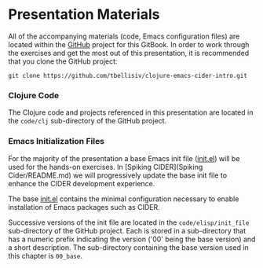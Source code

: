 # Presentation Materials

All of the accompanying materials (code, Emacs configuration files) are located within the [GitHub](https://github.com/tbellisiv/clojure-emacs-cider-intro) project for this GitBook. In order to work through the exercises and get the most out of this presentation, it is recommended that you clone the GitHub project:

```git clone https://github.com/tbellisiv/clojure-emacs-cider-intro.git```


### Clojure Code

The Clojure code and projects referenced in this presentation are located in the ```code/clj``` sub-directory of the GitHub project.


### Emacs Initialization Files

For the majority of the presentation a base Emacs init file ([init.el](https://github.com/tbellisiv/clojure-emacs-cider-intro/blob/master/code/elisp/init_file/00_base/init.el)) will be used for the hands-on exercises. In [Spiking CIDER](Spiking Cider/README.md) we will progressively update the base init file to enhance the CIDER development experience.

The base [init.el](https://github.com/tbellisiv/clojure-emacs-cider-intro/blob/master/code/elisp/init_file/00_base/init.el) contains the minimal configuration necessary to enable installation of Emacs packages such as CIDER.

Successive versions of the init file are located in the ```code/elisp/init_file``` sub-directory of the GitHub project. Each is stored in a sub-directory that has a numeric prefix indicating the version ('00' being the base version) and a short description. The sub-directory containing the base version used in this chapter is ```00_base```.




